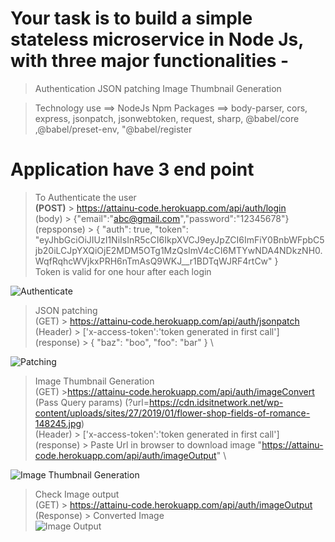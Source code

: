# Your task is to build a simple stateless microservice in Node Js, with three major functionalities -
> Authentication
> JSON patching
> Image Thumbnail Generation

> Technology use ==> NodeJs
> Npm Packages ==> body-parser, cors, express, jsonpatch, jsonwebtoken, request, sharp, @babel/core ,@babel/preset-env,
    "@babel/register


# Application have 3 end point
> To Authenticate the user \
**(POST)** > https://attainu-code.herokuapp.com/api/auth/login \
(body) > {"email":"abc@gmail.com","password":"12345678"} \
(repsponse) > 
{
    "auth": true,
    "token": "eyJhbGciOiJIUzI1NiIsInR5cCI6IkpXVCJ9eyJpZCI6ImFiY0BnbWFpbC5jb20iLCJpYXQiOjE2MDM5OTg1MzQsImV4cCI6MTYwNDA4NDkzNH0.WqfRqhcWVjkxPRH6nTmAsQ9WKJ__r1BDTqWJRF4rtCw"
}\
Token is valid for one hour after each login

![Authenticate](https://i.ibb.co/1TQnmzB/Screenshot-2020-10-30-at-1-01-14-AM.png)

> JSON patching \
(GET)  > https://attainu-code.herokuapp.com/api/auth/jsonpatch \
(Header) > ['x-access-token':'token generated in first call'] \
(response) > {
    "baz": "boo",
    "foo": "bar"
} \

![Patching](https://i.ibb.co/9tT1P1f/Screenshot-2020-10-30-at-1-04-17-AM.png)


> Image Thumbnail Generation \
(GET) >https://attainu-code.herokuapp.com/api/auth/imageConvert \
(Pass Query params) (?url=https://cdn.idsitnetwork.net/wp-content/uploads/sites/27/2019/01/flower-shop-fields-of-romance-148245.jpg) \
(Header) > ['x-access-token':'token generated in first call'] \
(response) > Paste Url in browser to download image "https://attainu-code.herokuapp.com/api/auth/imageOutput" \

![Image Thumbnail Generation](https://i.ibb.co/Fbk3D6W/Screenshot-2020-10-30-at-1-05-50-AM.png)


> Check Image output \
(GET) > https://attainu-code.herokuapp.com/api/auth/imageOutput \
(Response) > Converted Image \
![Image Output](https://i.ibb.co/qN7PHvV/Screenshot-2020-10-30-at-1-06-33-AM.png)